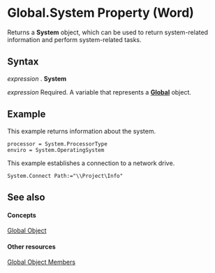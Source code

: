 
# Global.System Property (Word)

Returns a  **System** object, which can be used to return system-related information and perform system-related tasks.


## Syntax

 _expression_ . **System**

 _expression_ Required. A variable that represents a **[Global](b91e7459-08d5-ea8c-42e0-f7b9bfd1a72c.md)** object.


## Example

This example returns information about the system.


```
processor = System.ProcessorType 
enviro = System.OperatingSystem
```

This example establishes a connection to a network drive.




```
System.Connect Path:="\\Project\Info"
```


## See also


#### Concepts


[Global Object](b91e7459-08d5-ea8c-42e0-f7b9bfd1a72c.md)
#### Other resources


[Global Object Members](35050f7b-bc46-4795-ec17-f68e263c8af0.md)

